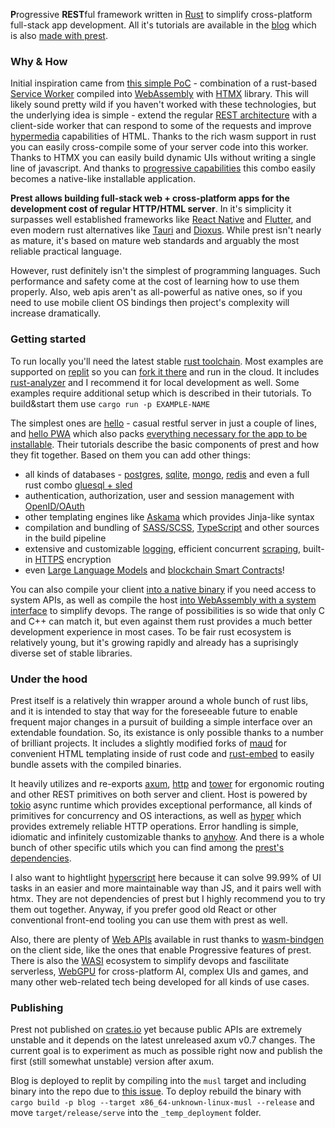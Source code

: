 **P**rogressive **REST**ful framework written in [Rust](https://edezhic.medium.com/reliable-software-engineering-with-rust-5bb4553b5d54) to simplify cross-platform full-stack app development. All it's tutorials are available in the [blog](https://prest.blog/) which is also [made with prest](https://prest.blog/blog).

### Why & How
Initial inspiration came from [this simple PoC](https://github.com/richardanaya/wasm-service) - combination of a rust-based [Service Worker](https://developer.mozilla.org/en-US/docs/Web/API/Service_Worker_API) compiled into [WebAssembly](https://webassembly.org/) with [HTMX](https://htmx.org/) library. This will likely sound pretty wild if you haven't worked with these technologies, but the underlying idea is simple - extend the regular [REST architecture](https://htmx.org/essays/rest-explained/) with a client-side worker that can respond to some of the requests and improve [hypermedia](https://hypermedia.systems/) capabilities of HTML. Thanks to the rich wasm support in rust you can easily cross-compile some of your server code into this worker. Thanks to HTMX you can easily build dynamic UIs without writing a single line of javascript. And thanks to [progressive capabilities](https://web.dev/what-are-pwas/) this combo easily becomes a native-like installable application.

**Prest allows building full-stack web + cross-platform apps for the development cost of regular HTTP/HTML server**. In it's simplicity it surpasses well established frameworks like [React Native](https://reactnative.dev/) and [Flutter](https://flutter.dev/), and even modern rust alternatives like [Tauri](https://tauri.app/) and [Dioxus](https://dioxuslabs.com/). While prest isn't nearly as mature, it's based on mature web standards and arguably the most reliable practical language. 

However, rust definitely isn't the simplest of programming languages. Such performance and safety come at the cost of learning how to use them properly. Also, web apis aren't as all-powerful as native ones, so if you need to use mobile client OS bindings then project's complexity will increase dramatically.

### Getting started
To run locally you'll need the latest stable [rust toolchain](https://rustup.rs/). Most examples are supported on [replit](https://replit.com/) so you can [fork it there](https://replit.com/@eDezhic/prest) and run in the cloud. It includes [rust-analyzer](https://rust-analyzer.github.io/) and I recommend it for local development as well. Some examples require additional setup which is described in their tutorials. To build&start them use `cargo run -p EXAMPLE-NAME`

The simplest ones are [hello](https://prest.blog/hello) - casual restful server in just a couple of lines, and [hello PWA](https://prest.blog/hello-pwa) which also packs [everything necessary for the app to be installable](https://developer.mozilla.org/en-US/docs/Web/Progressive_web_apps/Guides/Making_PWAs_installable). Their tutorials describe the basic components of prest and how they fit together. Based on them you can add other things:

- all kinds of databases - [postgres](https://prest.blog/with-diesel-postgres), [sqlite](https://prest.blog/with-sqlx-sqlite), [mongo](https://prest.blog/with-mongo-driver), [redis](https://prest.blog/with-redis-driver) and even a full rust combo [gluesql + sled](https://prest.blog/with-gluesql-sled)
- authentication, authorization, user and session management with [OpenID/OAuth](https://prest.blog/with-oauth-google)  
- other templating engines like [Askama](https://prest.blog/with-jinja-askama) which provides Jinja-like syntax
- compilation and bundling of [SASS/SCSS](https://prest.blog/with-grass-scss), [TypeScript](https://prest.blog/with-swc-typescript) and other sources in the build pipeline
- extensive and customizable [logging](https://prest.blog/with-tracing-subscriber), efficient concurrent [scraping](https://prest.blog/with-reqwest-scraper), built-in [HTTPS](https://prest.blog/with-rustls-https) encryption
- even [Large Language Models](https://prest.blog/with-candle-mistral) and [blockchain Smart Contracts](https://prest.blog/with-substrate-contract)!

You can also compile your client [into a native binary](https://prest.blog/into-native-wry) if you need access to system APIs, as well as compile the host [into WebAssembly with a system interface](https://prest.blog/into-wasi-host) to simplify devops. The range of possibilities is so wide that only C and C++ can match it, but even against them rust provides a much better development experience in most cases. To be fair rust ecosystem is relatively young, but it's growing rapidly and already has a suprisingly diverse set of stable libraries. 

### Under the hood 
Prest itself is a relatively thin wrapper around a whole bunch of rust libs, and it is intended to stay that way for the foreseeable future to enable frequent major changes in a pursuit of building a simple interface over an extendable foundation. So, its existance is only possible thanks to a number of brilliant projects. It includes a slightly modified forks of [maud](https://maud.lambda.xyz/) for convenient HTML templating inside of rust code and [rust-embed](https://github.com/pyrossh/rust-embed) to easily bundle assets with the compiled binaries.

It heavily utilizes and re-exports [axum](https://github.com/tokio-rs/axum), [http](https://docs.rs/http/latest/http/) and [tower](https://docs.rs/tower/latest/tower/) for ergonomic routing and other REST primitives on both server and client. Host is powered by [tokio](https://docs.rs/tokio/latest/tokio/) async runtime which provides exceptional performance, all kinds of primitives for concurrency and OS interactions, as well as [hyper](https://hyper.rs/) which provides extremely reliable HTTP operations. Error handling is simple, idiomatic and infinitely customizable thanks to [anyhow](https://github.com/dtolnay/anyhow). And there is a whole bunch of other specific utils which you can find among the [prest's dependencies](https://github.com/edezhic/prest/blob/main/Cargo.toml).

I also want to hightlight [hyperscript](https://hyperscript.org/) here because it can solve 99.99% of UI tasks in an easier and more maintainable way than JS, and it pairs well with htmx. They are not dependencies of prest but I highly recommend you to try them out together. Anyway, if you prefer good old React or other conventional front-end tooling you can use them with prest as well.

Also, there are plenty of [Web APIs](https://fugu-tracker.web.app/) available in rust thanks to [wasm-bindgen](https://github.com/rustwasm/wasm-bindgen) on the client side, like the ones that enable Progressive features of prest. There is also the [WASI](https://github.com/bytecodealliance/wasmtime/blob/main/docs/WASI-intro.md) ecosystem to simplify devops and fascilitate serverless, [WebGPU](https://developer.chrome.com/blog/webgpu-io2023/) for cross-platform AI, complex UIs and games, and many other web-related tech being developed for all kinds of use cases.

### Publishing
Prest not published on [crates.io](https://crates.io/crates/prest) yet because public APIs are extremely unstable and it depends on the latest unreleased axum v0.7 changes. The current goal is to experiment as much as possible right now and publish the first (still somewhat unstable) version after axum. 

Blog is deployed to replit by compiling into the `musl` target and including binary into the repo due to [this issue](https://ask.replit.com/t/deployment-time-outs/73694). To deploy rebuild the binary with `cargo build -p blog --target x86_64-unknown-linux-musl --release` and move `target/release/serve` into the `_temp_deployment` folder.
